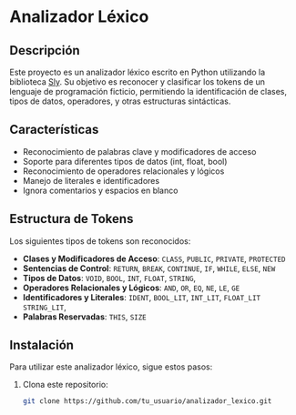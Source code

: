 # Analizador Léxico

## Descripción

Este proyecto es un analizador léxico escrito en Python utilizando la biblioteca [Sly](https://github.com/gnidan/sly). Su objetivo es reconocer y clasificar los tokens de un lenguaje de programación ficticio, permitiendo la identificación de clases, tipos de datos, operadores, y otras estructuras sintácticas.

## Características

- Reconocimiento de palabras clave y modificadores de acceso
- Soporte para diferentes tipos de datos (int, float, bool)
- Reconocimiento de operadores relacionales y lógicos
- Manejo de literales e identificadores
- Ignora comentarios y espacios en blanco

## Estructura de Tokens

Los siguientes tipos de tokens son reconocidos:

- **Clases y Modificadores de Acceso**: `CLASS`, `PUBLIC`, `PRIVATE`, `PROTECTED`
- **Sentencias de Control**: `RETURN`, `BREAK`, `CONTINUE`, `IF`, `WHILE`, `ELSE`, `NEW`
- **Tipos de Datos**: `VOID`, `BOOL`, `INT`, `FLOAT`,  `STRING`,
- **Operadores Relacionales y Lógicos**: `AND`, `OR`, `EQ`, `NE`, `LE`, `GE`
- **Identificadores y Literales**: `IDENT`, `BOOL_LIT`, `INT_LIT`, `FLOAT_LIT` `STRING_LIT`,
- **Palabras Reservadas**: `THIS`, `SIZE`

## Instalación

Para utilizar este analizador léxico, sigue estos pasos:

1. Clona este repositorio:
   ```bash
   git clone https://github.com/tu_usuario/analizador_lexico.git
